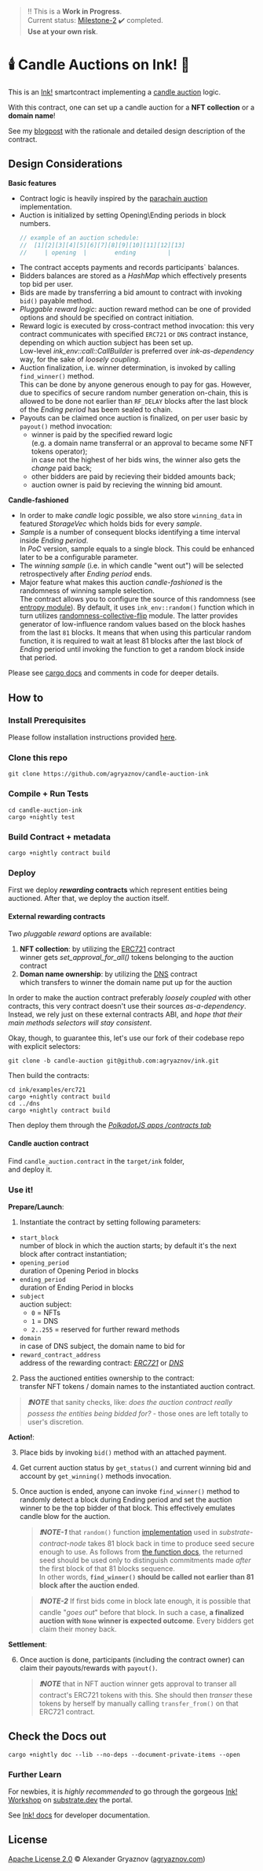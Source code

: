 > :bangbang: This is a **Work in Progress**.  
> Current status: [Milestone-2](https://github.com/w3f/Grants-Program/blob/master/applications/candle_auction_ink.md#milestone-2---random-close) :heavy_check_mark: completed.  
> **Use at your own risk**. 

# 🕯️ Candle Auctions on Ink! 🎃
This is an [Ink!](https://github.com/paritytech/ink) smartcontract implementing a [candle auction](https://github.com/paritytech/ink) logic.

With this contract, one can set up a candle auction for a **NFT collection** or a **domain name**!  

See my [blogpost](https://agryaznov.com/2021/12/06/candle-auction-ink/) with the rationale and detailed design description of the contract. 

## Design Considerations
**Basic features**   
- Contract logic is heavily inspired by the [parachain auction](https://github.com/paritytech/polkadot/blob/master/runtime/common/src/auctions.rs) implementation.
- Auction is initialized by setting Opening\Ending periods in block numbers.   
  ```rust
  // example of an auction schedule:
  //  [1][2][3][4][5][6][7][8][9][10][11][12][13]
  //     | opening  |        ending         |   
  ```
- The contract accepts payments and records participants` balances.
- Bidders balances are stored as a *HashMap* which effectively presents top bid per user.  
- Bids are made by transferring a bid amount to contract with invoking `bid()` payable method. 
- *Pluggable reward logic*: auction reward method can be one of provided options and should be specified on contract initiation.
- Reward logic is executed by cross-contract method invocation: this very contract communicates with specified `ERC721` or `DNS` contract instance, depending on which auction subject has been set up.      
  Low-level *ink_env::call::CallBuilder* is preferred over *ink-as-dependency* way, for the sake of *loosely coupling*.  
- Auction finalization, i.e. winner determination, is invoked by calling `find_winner()` method.  
  This can be done by anyone generous enough to pay for gas. However, due to specifics of secure random number generation on-chain, this is allowed to be done not earlier than `RF_DELAY` blocks after the last block of the *Ending period* has beem sealed to chain.  
- Payouts can be claimed once auction is finalized, on per user basic by `payout()` method invocation:  
  - winner is paid by the specified reward logic  
    (e.g. a domain name transferral or an approval to became some NFT tokens operator);  
    in case not the highest of her bids wins, the winner also gets the *change* paid back;
  - other bidders are paid by recieving their bidded amounts back;  
  - auction owner is paid by recieving the winning bid amount.

**Candle-fashioned**   
- In order to make *candle* logic possible, we also store `winning_data` in featured *StorageVec* which holds bids for every *sample*.
- *Sample* is a number of consequent blocks identifying a time interval inside *Ending period*.  
  In *PoC* version, sample equals to a single block. This could be enhanced later to be a configurable parameter.  
- The *winning sample* (i.e. in which candle "went out") will be selected retrospectively after *Ending period* ends.  
- Major feature what makes this auction _candle-fashioned_ is the randomness of winning sample selection.  
  The contract allows you to configure the source of this randomness (see [entropy module](src/entropy.rs)). By default, it uses `ink_env::random()` function which in turn utilizes [randomness-collective-flip](https://github.com/paritytech/substrate/blob/v3.0.0/frame/randomness-collective-flip/src/lib.rs#L113) module. The latter provides generator of low-influence random values based on the block hashes from the last `81` blocks. It means that when using this particular random function, it is required to wait at least 81 blocks after the last block of *Ending* period until invoking the function to get a random block inside that period. 


Please see [cargo docs](#check-the-docs-out) and comments in code for deeper details. 

## How to
### Install Prerequisites
Please follow installation instructions provided [here](https://docs.substrate.io/tutorials/v3/ink-workshop/pt1/#prerequisites).

### Clone this repo
```
git clone https://github.com/agryaznov/candle-auction-ink
```

### Compile + Run Tests
```
cd candle-auction-ink
cargo +nightly test
```

### Build Contract + metadata
```
cargo +nightly contract build
```

### Deploy
First we deploy __*rewarding* contracts__ which represent entities being auctioned. After that, we deploy the auction itself.

#### External rewarding contracts
Two *pluggable reward* options are available:  
  1. **NFT collection**: by utilizing the [ERC721](https://github.com/agryaznov/ink/blob/candle-auction/examples/erc721/lib.rs) contract  
    winner gets *set_approval_for_all()* tokens belonging to the auction contract  
  2. **Doman name ownership**: by utilizing the [DNS](https://github.com/agryaznov/ink/blob/candle-auction/examples/dns/lib.rs) contract  
    which transfers to winner the domain name  put up for the auction    

In order to make the auction contract preferably *loosely coupled* with other contracts, this very contract doesn't use their sources *as-a-dependency*. Instead, we rely just on these external contracts ABI, and *hope that their main methods selectors will stay consistent*.  

Okay, though, to guarantee this, let's use our fork of their codebase repo with explicit selectors:

```
git clone -b candle-auction git@github.com:agryaznov/ink.git
```

Then build the contracts:

```
cd ink/examples/erc721
cargo +nightly contract build
cd ../dns
cargo +nightly contract build
```

Then deploy them through the [*PolkadotJS apps /contracts tab*](https://polkadot.js.org/apps/?rpc=ws%3A%2F%2F127.0.0.1%3A9944#/contracts)

#### Candle auction contract
Find `candle_auction.contract` in the `target/ink` folder,  
and deploy it.

### Use it!
**Prepare/Launch**:  

1. Instantiate the contract by setting following parameters:
+ `start_block`  
  number of block in which the auction starts; by default it's the next block after contract instantiation;  
+ `opening_period`  
  duration of Opening Period in blocks
+ `ending_period`  
  duration of Ending Period in blocks
+ `subject`  
  auction subject:   
  - `0` = NFTs  
  - `1` = DNS
  - `2..255` = reserved for further reward methods
+ `domain`  
  in case of DNS subject, the domain name to bid for     
+ `reward_contract_address`  
  address of the rewarding contract: [*ERC721*](https://github.com/agryaznov/ink/blob/candle-auction/examples/erc721/lib.rs) or [*DNS*](https://github.com/agryaznov/ink/blob/candle-auction/examples/dns/lib.rs)  

2. Pass the auctioned entities ownership to the contract:  
   transfer NFT tokens / domain names to the instantiated auction contract.  

  > **_:exclamation:NOTE_** that sanity checks, like: *does the auction contract really possess the entities being bidded for?* - those ones are left totally to user's discretion.    

**Action!**:  

3. Place bids by invoking `bid()` method with an attached payment.  

4. Get current auction status by `get_status()` and current winning bid and account by `get_winning()` methods invocation.  

5. Once auction is ended, anyone can invoke `find_winner()` method to randomly detect a block during Ending period and set the auction winner to be the top bidder of that block. This effectively emulates candle blow for the auction.  
   > _**:exclamation:NOTE-1**_ that `random()` function [implementation](https://github.com/paritytech/substrate/blob/v3.0.0/frame/randomness-collective-flip/src/lib.rs#L113) used in *substrate-contract-node*
   > takes 81 block back in time to produce seed secure enough to use.
   > As follows from [the function docs](https://docs.substrate.io/rustdocs/latest/frame_support/traits/trait.Randomness.html#tymethod.random),
   > the returned seed should be used only to distinguish commitments made _after_ the first block of that 81 blocks sequence.  
   > In other words, **`find_winner()` should be called not earlier than 81 block after the auction ended**.

   > _**:exclamation:NOTE-2**_ If first bids come in block late enough, it is possible that candle "*goes out*" before that block. In such a case, __a finalized auction with `None` winner is expected outcome__. Every bidders get claim their money back.

**Settlement**:

6. Once auction is done, participants (including the contract owner) can claim their payouts/rewards with `payout()`.  
   > **_:exclamation:NOTE_** that in NFT auction winner gets approval to transer all contract's ERC721 tokens with this. 
   She should then *transer* these tokens by herself by manually calling `transfer_from()` on that ERC721 contract.


## Check the Docs out
```
cargo +nightly doc --lib --no-deps --document-private-items --open
```

### Further Learn
For newbies, it is _highly recommended_ to go through the gorgeous [Ink! Workshop](https://docs.substrate.io/tutorials/v3/ink-workshop/pt1/) on [substrate.dev](https://substrate.dev) the portal.

See [Ink! docs](https://paritytech.github.io/ink-docs/) for developer documentation.


## License

[Apache License 2.0](https://choosealicense.com/licenses/apache-2.0/) © Alexander Gryaznov ([agryaznov.com](https://agryaznov.com))
